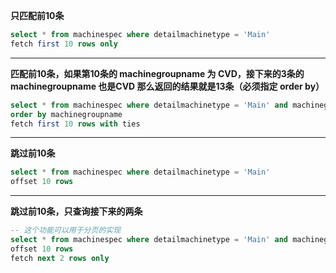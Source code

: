 
**只匹配前10条**

```sql
select * from machinespec where detailmachinetype = 'Main'
fetch first 10 rows only
```

------------

**匹配前10条，如果第10条的 machinegroupname 为 CVD，接下来的3条的 machinegroupname 也是CVD
那么返回的结果就是13条（必须指定 order by）**

```sql
select * from machinespec where detailmachinetype = 'Main' and machinegroupname = 'CVD'
order by machinegroupname
fetch first 10 rows with ties
```

------------

**跳过前10条**

```sql
select * from machinespec where detailmachinetype = 'Main'
offset 10 rows
```

------------

**跳过前10条，只查询接下来的两条**

```sql
-- 这个功能可以用于分页的实现
select * from machinespec where detailmachinetype = 'Main' and machinegroupname = 'PVD'
offset 10 rows 
fetch next 2 rows only
```

